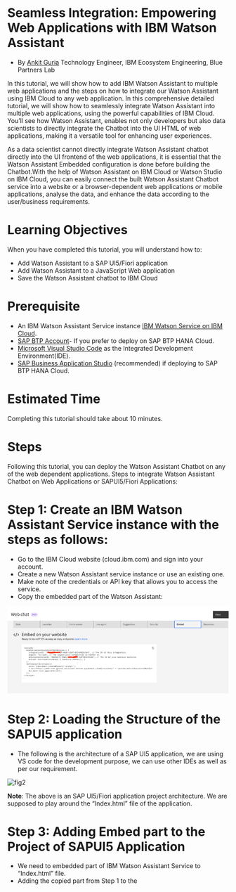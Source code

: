 # Seamless Integration: Empowering Web Applications with IBM Watson Assistant 
- By [Ankit Guria](https://w3.ibm.com/#/people/003Z1Y744) Technology Engineer, IBM Ecosystem Engineering, Blue Partners Lab

In this tutorial, we will show how to add IBM Watson Assistant to multiple web applications and the steps on how to integrate our Watson Assistant using IBM Cloud to any web application. In this comprehensive detailed tutorial, we will show how to seamlessly integrate Watson Assistant into multiple web applications, using the powerful capabilities of IBM Cloud. You’ll see how Watson Assistant, enables not only developers but also  data scientists to directly integrate the Chatbot into the UI HTML of web applications, making it a versatile tool for enhancing user experiences.

As a data scientist cannot directly integrate Watson Assistant chatbot directly into the UI frontend of the web applications, it is essential that the Watson Assistant Embedded configuration is done before building the Chatbot.With the help of Watson Assistant on IBM Cloud or Watson Studio on IBM Cloud, you can easily connect the built Watson Assistant Chatbot service into a website or a browser-dependent web applications or mobile applications, analyse the data, and enhance the data according to the user/business requirements.

# Learning Objectives

When you have completed this tutorial, you will understand how to: 
- Add Watson Assistant to a SAP UI5/Fiori application
- Add Watson Assistant to a JavaScript Web application 
- Save the Watson Assistant chatbot to IBM Cloud 

# Prerequisite

- An IBM Watson Assistant Service instance [IBM Watson Service on IBM Cloud](https://cloud.ibm.com/services/conversation/crn%3Av1%3Abluemix%3Apublic%3Aconversation%3Aau-syd%3Aa%2F4f0e977785d64ddaa9c00744d09d4ae5%3A853f2c9c-2bd1-48db-a259-647f83d69cfd%3A%3A?paneId=manage). 
- [SAP BTP Account](https://accounts.sap.com/saml2/idp/sso?sp=cockpit-cf-eu10&RelayState=response_type%3Dcode%26scope%3Dopenid%26redirect_uri%3Dhttps%253A%252F%252Femea.cockpit.btp.cloud.sap%252Flogin%252Fcallback%26client_id%3D28f1d77a-ce0d-401a-b926-e393cd8ed4fa%26state%3D11346716447162)- If you prefer to deploy on SAP BTP HANA Cloud. 
- [Microsoft Visual Studio Code](https://code.visualstudio.com/download) as the Integrated Development Environment(IDE). 
- [SAP Business Application Studio](https://accounts.sap.com/saml2/idp/sso?sp=cockpit-cf-eu10&RelayState=response_type%3Dcode%26scope%3Dopenid%26redirect_uri%3Dhttps%253A%252F%252Femea.cockpit.btp.cloud.sap%252Flogin%252Fcallback%26client_id%3D28f1d77a-ce0d-401a-b926-e393cd8ed4fa%26state%3D11346716447162) (recommended) if deploying to SAP BTP HANA Cloud. 

# Estimated Time

Completing this tutorial should take about 10 minutes. 

# Steps 

Following this tutorial, you can deploy the Watson Assistant Chatbot on any of the web dependent applications. 
Steps to integrate Watson Assistant Chatbot on Web Applications or SAPUI5/Fiori Applications: 
# Step 1: Create an IBM Watson Assistant Service instance with the steps as follows: 
- Go to the IBM Cloud website (cloud.ibm.com) and sign into your account. 
- Create a new Watson Assistant service instance or use an existing one. 
- Make note of the credentials or API key that allows you to access the service. 
- Copy the embedded part of the Watson Assistant:  

![embedWA](images/embedWA.png)

# Step 2: Loading the Structure of the SAPUI5 application 

- The following is the architecture of a SAP UI5 application, we are using VS code for the development purpose, we can use other IDEs as well as per our requirement. 

![fig2](images/fig2.jpg)

**Note**: The above is an SAP UI5/Fiori application project architecture. We are supposed to play around the “Index.html” file of the application. 

# Step 3: Adding Embed part to the Project of SAPUI5 Application 

- We need to embedded part of IBM Watson Assistant Service to “Index.html” file. 
- Adding the copied part from Step 1 to the <script> tag of Index.html (Line 30 to Line 49). 

![fig3](images/fig3.jpg)

# Step 4: Testing the Chatbot and checking the UI 
- Now we need to run our application and the Watson Assistant is now available at the bottom right corner of the screen to answer your queries. 


![fig4-1](images/fig4-1.jpg)


![fig4-2](images/fig4-2.jpg)

**NOTE**: And the above 4 steps can get Watson Assistant Chatbot ready in any SAP UI5/Fiori application. 


![fig5](images/fig5.jpg)
# Summary 
- A crucial aspect emphasized in this tutorial is the configuration of the Watson Assistant Embed. Properly setting up and configuring the Embed feature ensures optimal functionality and alignment with web application requirements. By following the provided instructions, users will discover a straightforward approach to seamlessly connect the Watson Assistant Chatbot service to various platforms, including websites, web applications, and mobile applications. 
Leveraging the capabilities of IBM Cloud, specifically IBM Watson Assistant on IBM Cloud or Watson Studio on IBM Cloud, the integration process becomes more efficient. These robust cloud-based tools empower users to analyze and enhance data according to their specific needs and preferences. By utilizing Watson Assistant on IBM Cloud, users can tap into the power of natural language understanding and machine learning, enabling intelligent and context-aware conversations with the Chatbot. Customization and training options further allow for accurate and tailored responses. 

- This tutorial serves as a comprehensive guide for data scientists and developers, providing the necessary steps to integrate IBM Watson Assistant seamlessly. By leveraging the capabilities of IBM Cloud, users can enhance their web applications with intelligent conversational agents, delivering exceptional user experiences and valuable insights derived from user interactions. 


# Next Steps

As next steps, this project can now be used as a base to build and add more features on top of it to create chatbots for different use cases.
Watson Assistant Documentation:

https://cloud.ibm.com/docs/assistant?topic=assistant-getting-started


